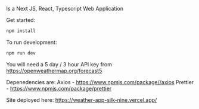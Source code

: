 Is a Next JS, React, Typescript Web Application

Get started:

```bash
npm install
```

To run development:

```bash
npm run dev
```

You will need a 5 day / 3 hour API key from https://openweathermap.org/forecast5

Depenedencies are:
Axios - https://www.npmjs.com/package//axios
Prettier - https://www.npmjs.com/package/prettier

Site deployed here:
https://weather-app-silk-nine.vercel.app/
